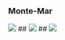 ### Monte-Mar

![](https://i.ibb.co/vZHJ0Wt/Home.png) ## ![](https://i.ibb.co/d5HrNHs/Login.png) ## ![](https://i.ibb.co/zGtXqLt/Registro.png)
